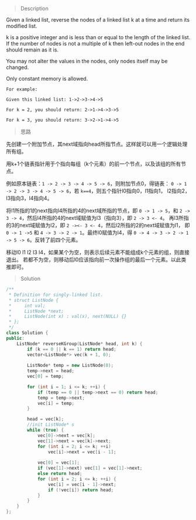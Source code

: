 > Description

Given a linked list, reverse the nodes of a linked list k at a time and return its modified list.

k is a positive integer and is less than or equal to the length of the linked list. If the number of nodes is not a multiple of k then left-out nodes in the end should remain as it is.

You may not alter the values in the nodes, only nodes itself may be changed.

Only constant memory is allowed.

```
For example:

Given this linked list: 1->2->3->4->5

For k = 2, you should return: 2->1->4->3->5

For k = 3, you should return: 3->2->1->4->5
```

> 思路

先创建一个附加节点，其next域指向head所指节点。这样就可以用一个逻辑处理所有组。

用k+1个链表指针用于个指向每组（k个元素）的前一个节点，以及该组的所有节点。

例如原本链表：`1 -> 2 -> 3 -> 4 -> 5 -> 6`，则附加节点0，得链表：
`0 -> 1 -> 2 -> 3 -> 4 -> 5 -> 6`，若 `k==4`，则五个指针l0指向0，l1指向1，
l2指向2，l3指向3，l4指向4。

将l1所指的1的next指向l4所指的4的next域所指的节点，即 `0 -> 1 -> 5`，和 
`2 -> 3 -> 4`，然后l4所指的4的next域赋值为l3（指向3），即 `2 -> 3 <- 4`。
再l3所指的3的next域赋值为l2，即 `2 -><- 3 <- 4`，然后l2所指的2的next域赋值为l1，
即 `0 -> 1 ->5` 和 `4 -> 3 -> 2 -> 1`。最终l0赋值为l4，得 
`0 -> 4 -> 3 -> 2 -> 1 -> 5 -> 6`。反转了前四个元素。

移动l0 l1 l2 l3 l4，如果某个为空，则表示后续元素不能组成k个元素的组，则直接退出。
若都不为空，则移动后l0应该指向前一次操作组的最后一个元素。以此类推即可。

> Solution

```C++
/**
 * Definition for singly-linked list.
 * struct ListNode {
 *     int val;
 *     ListNode *next;
 *     ListNode(int x) : val(x), next(NULL) {}
 * };
 */
class Solution {
public:
	ListNode* reverseKGroup(ListNode* head, int k) {
		if (k == 0 || k == 1) return head;
		vector<ListNode*> vec(k + 1, 0);
		
		ListNode* temp = new ListNode(0);
		temp->next = head;
		vec[0] = temp;

		for (int i = 1; i <= k; ++i) {
			if (temp == 0 || temp->next == 0) return head;
			temp = temp->next;
			vec[i] = temp;
		}

		head = vec[k];
		//init ListNode* s
		while (true) {
			vec[0]->next = vec[k];
			vec[1]->next = vec[k]->next;
			for (int i = 2; i <= k; ++i)
				vec[i]->next = vec[i - 1];
			
			vec[0] = vec[1];
			if (vec[1]->next) vec[1] = vec[1]->next;
			else return head;
			for (int i = 2; i <= k; ++i) {
				vec[i] = vec[i - 1]->next;
				if (!vec[i]) return head;
			}
		}
	}
};
```

